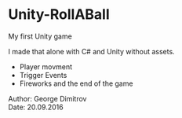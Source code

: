 # Unity-RollABall

My first Unity game

I made that alone with C# and Unity without assets.

- Player movment
- Trigger Events
- Fireworks and the end of the game

Author: George Dimitrov <br>
Date: 20.09.2016
